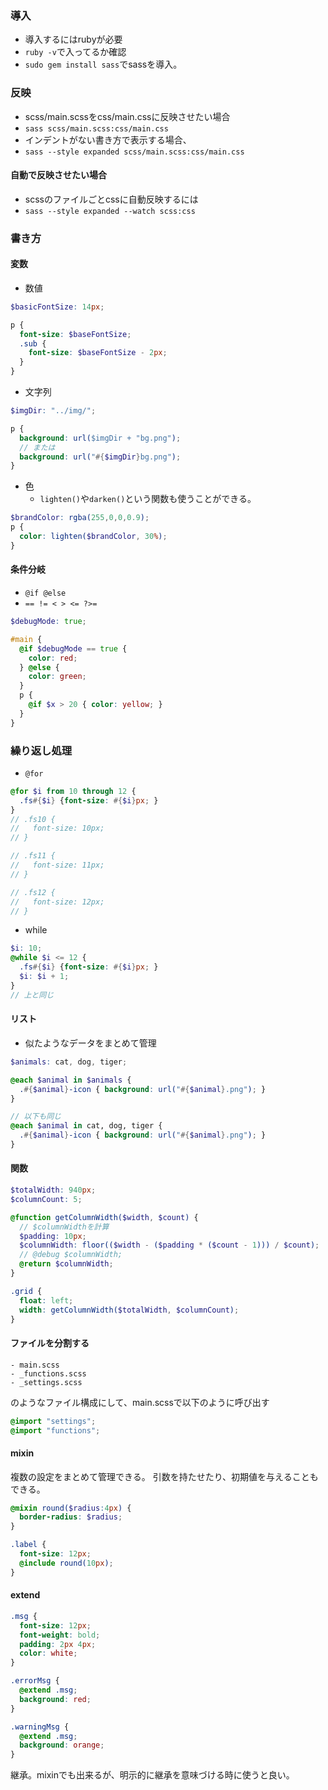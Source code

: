 ### 導入
- 導入するにはrubyが必要
- `ruby -v`で入ってるか確認
- `sudo gem install sass`でsassを導入。

### 反映
- scss/main.scssをcss/main.cssに反映させたい場合
- `sass scss/main.scss:css/main.css`
- インデントがない書き方で表示する場合、
- `sass --style expanded scss/main.scss:css/main.css`

#### 自動で反映させたい場合
- scssのファイルごとcssに自動反映するには
- `sass --style expanded --watch scss:css`


### 書き方
#### 変数
- 数値
```scss
$basicFontSize: 14px;

p {
  font-size: $baseFontSize;
  .sub {
    font-size: $baseFontSize - 2px;
  }
}
```
- 文字列
```scss
$imgDir: "../img/";

p {
  background: url($imgDir + "bg.png");
  // または
  background: url("#{$imgDir}bg.png");
}
```

- 色
  - `lighten()`や`darken()`という関数も使うことができる。
```scss
$brandColor: rgba(255,0,0,0.9);
p {
  color: lighten($brandColor, 30%);
}
```

#### 条件分岐
- `@if @else`
- `== != < > <= ?>=`
```scss
$debugMode: true;

#main {
  @if $debugMode == true {
    color: red;
  } @else {
    color: green;
  }
  p {
    @if $x > 20 { color: yellow; }
  }
}
```

### 繰り返し処理
- `@for`
```scss
@for $i from 10 through 12 {
  .fs#{$i} {font-size: #{$i}px; }
}
// .fs10 {
//   font-size: 10px;
// }

// .fs11 {
//   font-size: 11px;
// }

// .fs12 {
//   font-size: 12px;
// }
```
- while
```scss
$i: 10;
@while $i <= 12 {
  .fs#{$i} {font-size: #{$i}px; }
  $i: $i + 1;
}
// 上と同じ
```

#### リスト
- 似たようなデータをまとめて管理
```scss
$animals: cat, dog, tiger;

@each $animal in $animals {
  .#{$animal}-icon { background: url("#{$animal}.png"); }
}

// 以下も同じ
@each $animal in cat, dog, tiger {
  .#{$animal}-icon { background: url("#{$animal}.png"); }
}
```

#### 関数
```scss
$totalWidth: 940px;
$columnCount: 5;

@function getColumnWidth($width, $count) {
  // $columnWidthを計算
  $padding: 10px;
  $columnWidth: floor(($width - ($padding * ($count - 1))) / $count);
  // @debug $columnWidth;
  @return $columnWidth;
}

.grid {
  float: left;
  width: getColumnWidth($totalWidth, $columnCount);
}
```

#### ファイルを分割する
```
- main.scss
- _functions.scss
- _settings.scss
```
のようなファイル構成にして、main.scssで以下のように呼び出す
```scss
@import "settings";
@import "functions";
```

#### mixin
複数の設定をまとめて管理できる。
引数を持たせたり、初期値を与えることもできる。
```scss
@mixin round($radius:4px) {
  border-radius: $radius;
}

.label {
  font-size: 12px;
  @include round(10px);
}
```

#### extend
```scss
.msg {
  font-size: 12px;
  font-weight: bold;
  padding: 2px 4px;
  color: white;
}

.errorMsg {
  @extend .msg;
  background: red;
}

.warningMsg {
  @extend .msg;
  background: orange;
}
```
継承。mixinでも出来るが、明示的に継承を意味づける時に使うと良い。